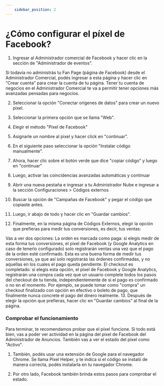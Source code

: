 ```yaml
---
    sidebar_position: 2
---
```


# ¿Cómo configurar el píxel de Facebook?

1. Ingresar al Administrador comercial de Facebook y hacer clic en la sección de "Administrador de eventos".

Si todavía no administrás tu Fan Page (página de Facebook) desde el Administrador Comercial, podés ingresar a esta página y hacer clic en "Crear cuenta" para crear la cuenta de tu página. Tener tu cuenta de negocios en el Administrador Comercial te va a permitir tener opciones más avanzadas pensadas para negocios.

2. Seleccionar la opción "Conectar orígenes de datos" para crear un nuevo píxel.

3. Seleccionar la primera opción que se llama "Web".

4. Elegir el método "Píxel de Facebook"

5. Asignarle un nombre al pixel y hacer click en "continuar".

6. En el siguiente paso seleccionar la opción "Instalar código manualmente".

7. Ahora, hacer clic sobre el botón verde que dice "copiar código" y luego en "continuar"

8. Luego, activar las coincidencias avanzadas automáticas y continuar

9. Abrir una nueva pestaña e ingresar a tu Administrador Nube e ingresar a la sección Configuraciones > Códigos externos

10. Buscar la opción de "Campañas de Facebook" y pegar el código que copiaste antes.

11. Luego, ir abajo de todo y hacer clic en "Guardar cambios".

12. Finalmente, en la misma página de Códigos Externos, elegir la opción que prefieras para medir tus conversiones, es decir, tus ventas:

Vas a ver dos opciones:
La orden es marcada como paga: si elegís medir de esta forma tus conversiones, el píxel de Facebook (y Google Analytics en caso de tenerlo configurado) solo registrarán ventas una vez que el pago de la orden esté confirmado.
Esta es una buena forma de medir tus conversiones, ya que así solo registrarás las órdenes confirmadas, y no aquellas en los cuales el pago queda pendiente.
El checkout es completado: si elegís esta opción, el píxel de Facebook y Google Analytics, registrarán una compra cada vez que un usuario complete todos los pasos del checkout de tu tienda, independientemente de si el pago es confirmado o no en el momento. 
Por ejemplo, se puede tomar como "compra" un checkout finalizado con opción en efectivo o  boleto de pago, que finalmente nunca concrete el pago del dinero realmente.
13. Después de elegir la opción que prefieras, hacer clic en "Guardar cambios" al final de la página.

### Comprobar el funcionamiento

Para terminar, te recomendamos probar que el píxel funcione.
Si todo está bien, vas a poder ver actividad en la página del píxel de Facebook del Administrador de Anuncios. También vas a ver el estado del píxel como "Activo".

1. También, podés usar una extensión de Google para el navegador Chrome. Se llama Píxel Helper, y te indica si el código se instaló de manera correcta, podés instalarla en tu navegador Chrome. 

2. Por otro lado, Facebook también brinda estos pasos para comprobar el estado.

